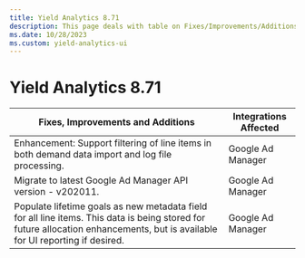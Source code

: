 ```yaml
---
title: Yield Analytics 8.71
description: This page deals with table on Fixes/Improvements/Additions and Integrations Affected (Version 8.71).
ms.date: 10/28/2023
ms.custom: yield-analytics-ui
---
```


# Yield Analytics 8.71

| Fixes, Improvements and Additions | Integrations Affected |
|--|--|
| Enhancement: Support filtering of line items in both demand data import and log file processing. | Google Ad Manager |
| Migrate to latest Google Ad Manager API version - v202011. | Google Ad Manager |
| Populate lifetime goals as new metadata field for all line items. This data is being stored for future allocation enhancements, but is available for UI reporting if desired. | Google Ad Manager |
